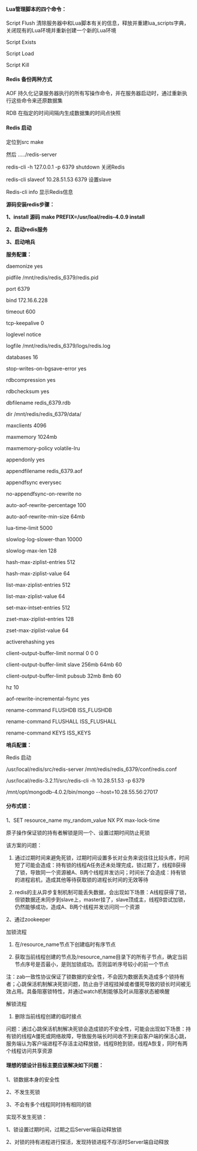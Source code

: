 #### Lua管理脚本的四个命令：

Script Flush  清除服务器中和Lua脚本有关的信息，释放并重建lua_scripts字典，关闭现有的Lua环境并重新创建一个新的Lua环境

Script Exists

Script Load

Script Kill



#### Redis 备份两种方式

AOF 持久化记录服务器执行的所有写操作命令，并在服务器启动时，通过重新执行这些命令来还原数据集

RDB 在指定的时间间隔内生成数据集的时间点快照

#### Redis 启动

定位到src   make

然后  ...../redis-server   

redis-cli -h 127.0.0.1 -p 6379 shutdown 关闭Redis

redis-cli   slaveof 10.28.51.53 6379  设置slave

Redis-cli  info  显示Redis信息      



**源码安装redis步骤：**

**1、install 源码  make  PREFIX=/usr/loal/redis-4.0.9 install**

**2、启动redis服务**

**3、启动哨兵**

**服务配置：**

daemonize yes

pidfile /mnt/redis/redis_6379/redis.pid

port 6379

bind 172.16.6.228

timeout 600

tcp-keepalive 0

loglevel notice

logfile /mnt/redis/redis_6379/logs/redis.log

databases 16

stop-writes-on-bgsave-error yes

rdbcompression yes

rdbchecksum yes

dbfilename redis_6379.rdb

dir /mnt/redis/redis_6379/data/

maxclients 4096

maxmemory 1024mb

maxmemory-policy volatile-lru

appendonly yes

appendfilename redis_6379.aof

appendfsync everysec

no-appendfsync-on-rewrite no

auto-aof-rewrite-percentage 100

auto-aof-rewrite-min-size 64mb

lua-time-limit 5000

slowlog-log-slower-than 10000

slowlog-max-len 128

hash-max-ziplist-entries 512

hash-max-ziplist-value 64

list-max-ziplist-entries 512

list-max-ziplist-value 64

set-max-intset-entries 512

zset-max-ziplist-entries 128

zset-max-ziplist-value 64

activerehashing yes

client-output-buffer-limit normal 0 0 0

client-output-buffer-limit slave 256mb 64mb 60

client-output-buffer-limit pubsub 32mb 8mb 60

hz 10

aof-rewrite-incremental-fsync yes

rename-command FLUSHDB ISS_FLUSHDB

rename-command FLUSHALL ISS_FLUSHALL

rename-command KEYS ISS_KEYS

**哨兵配置：**

Redis 启动

/usr/local/redis/src/redis-server /mnt/redis/redis_6379/conf/redis.conf

/usr/local/redis-3.2.11/src/redis-cli -h 10.28.51.53 -p 6379

/mnt/opt/mongodb-4.0.2/bin/mongo --host=10.28.55.56:27017

#### 分布式锁：

1、SET resource_name my_random_value NX PX max-lock-time

原子操作保证锁的持有者解锁是同一个、设置过期时间防止死锁

该方案的问题：

1) 通过过期时间来避免死锁，过期时间设置多长对业务来说往往比较头疼，时间短了可能会造成：持有锁的线程A任务还未处理完成，锁过期了，线程B获得了锁，导致同一个资源被A、B两个线程并发访问；时间长了会造成：持有锁的进程宕机，造成其他等待获取锁的进程长时间的无效等待

2) redis的主从异步复制机制可能丢失数据，会出现如下场景：A线程获得了锁，但锁数据还未同步到slave上，master挂了，slave顶成主，线程B尝试加锁，仍然能够成功，造成A、B两个线程并发访问同一个资源

2、通过zookeeper

加锁流程

1) 在/resource_name节点下创建临时有序节点

2) 获取当前线程创建的节点及/resource_name目录下的所有子节点，确定当前节点序号是否最小，是则加锁成功。否则监听序号较小的前一个节点

注：zab一致性协议保证了锁数据的安全性，不会因为数据丢失造成多个锁持有者；心跳保活机制解决死锁问题，防止由于进程挂掉或者僵死导致的锁长时间被无效占用。具备阻塞锁特性，并通过watch机制能够及时从阻塞状态被唤醒

解锁流程

1) 删除当前线程创建的临时接点

问题：通过心跳保活机制解决死锁会造成锁的不安全性，可能会出现如下场景：持有锁的线程A僵死或网络故障，导致服务端长时间收不到来自客户端的保活心跳，服务端认为客户端进程不存活主动释放锁，线程B抢到锁，线程A恢复，同时有两个线程访问共享资源



#### 理想的锁设计目标主要应该解决如下问题：

1、锁数据本身的安全性

2、不发生死锁

3、不会有多个线程同时持有相同的锁

实现不发生死锁：

1、锁设置过期时间，过期之后Server端自动释放锁

2、对锁的持有进程进行探活，发现持锁进程不存活时Server端自动释放

